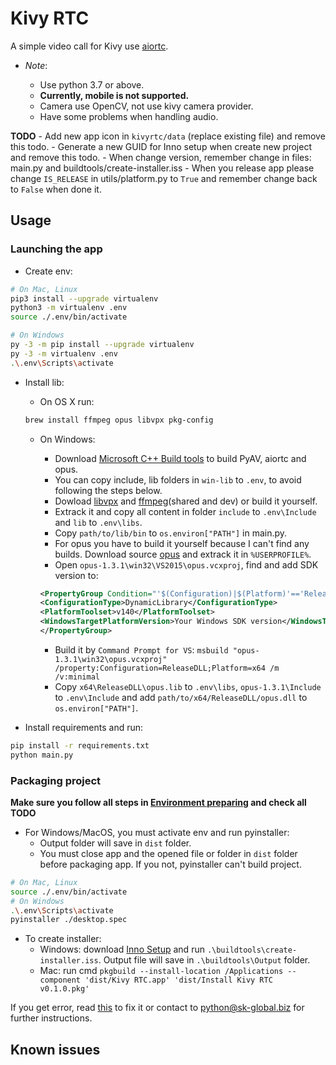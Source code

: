 # Kivy RTC

A simple video call for Kivy use [aiortc](https://github.com/aiortc/aiortc).

- *Note*:

    - Use python 3.7 or above.
    - **Currently, mobile is not supported.**
    - Camera use OpenCV, not use kivy camera provider.
    - Have some problems when handling audio.

**TODO**
    - Add new app icon in `kivyrtc/data` (replace existing file) and remove this todo.
    - Generate a new GUID for Inno setup when create new project and remove this todo.
    - When change version, remember change in files: main.py and buildtools/create-installer.iss
    - When you release app please change `IS_RELEASE` in utils/platform.py to `True` and remember change back to `False` when done it.

## Usage

### Launching the app

- Create env:

```bash
# On Mac, Linux
pip3 install --upgrade virtualenv
python3 -m virtualenv .env
source ./.env/bin/activate

# On Windows
py -3 -m pip install --upgrade virtualenv
py -3 -m virtualenv .env
.\.env\Scripts\activate
```

- Install lib:

    - On OS X run:

    ```bash
    brew install ffmpeg opus libvpx pkg-config
    ```

    - On Windows:

        - Download [Microsoft C++ Build tools](https://blogs.msdn.microsoft.com/pythonengineering/2016/04/11/unable-to-find-vcvarsall-bat/) to build PyAV, aiortc and opus.
        - You can copy include, lib folders in `win-lib` to `.env`, to avoid following the steps below.
        - Dowload [libvpx](https://github.com/ShiftMediaProject/libvpx/releases) and [ffmpeg](https://ffmpeg.zeranoe.com/builds/)(shared and dev) or build it yourself.
        - Extrack it and copy all content in folder `include` to `.env\Include` and `lib` to `.env\libs`.
        - Copy `path/to/lib/bin` to `os.environ["PATH"]` in main.py.
        - For opus you have to build it yourself because I can't find any builds. Download source [opus](http://opus-codec.org/downloads/) and extrack it in `%USERPROFILE%`.
        - Open `opus-1.3.1\win32\VS2015\opus.vcxproj`, find and add SDK version to:

        ```xml
        <PropertyGroup Condition="'$(Configuration)|$(Platform)'=='ReleaseDLL|x64'" Label="Configuration">
        <ConfigurationType>DynamicLibrary</ConfigurationType>
        <PlatformToolset>v140</PlatformToolset>
        <WindowsTargetPlatformVersion>Your Windows SDK version</WindowsTargetPlatformVersion>
        </PropertyGroup>
        ```

        - Build it by `Command Prompt for VS`: `msbuild "opus-1.3.1\win32\opus.vcxproj" /property:Configuration=ReleaseDLL;Platform=x64 /m /v:minimal`
        - Copy `x64\ReleaseDLL\opus.lib` to `.env\libs`, `opus-1.3.1\Include` to `.env\Include` and add `path/to/x64/ReleaseDLL/opus.dll` to `os.environ["PATH"]`.

- Install requirements and run:

```bash
pip install -r requirements.txt
python main.py
```

### Packaging project

**Make sure you follow all steps in [Environment preparing](https://kivy-skglobal.readthedocs.io/en/latest/#environment-preparing) and check all TODO**

- For Windows/MacOS, you must activate env and run pyinstaller:
    - Output folder will save in `dist` folder.
    - You must close app and the opened file or folder in `dist` folder before packaging app. If you not, pyinstaller can't build project.

```bash
# On Mac, Linux
source ./.env/bin/activate
# On Windows
.\.env\Scripts\activate
pyinstaller ./desktop.spec
```

- To create installer:
    - Windows: download [Inno Setup](http://www.jrsoftware.org/isinfo.php) and run `.\buildtools\create-installer.iss`. Output file will save in `.\buildtools\Output` folder.
    - Mac: run cmd `pkgbuild --install-location /Applications --component 'dist/Kivy RTC.app' 'dist/Install Kivy RTC v0.1.0.pkg'`

If you get error, read [this](https://kivy-skglobal.readthedocs.io/en/latest/development/packaging-project/) to fix it or contact to python@sk-global.biz for further instructions.

## Known issues
